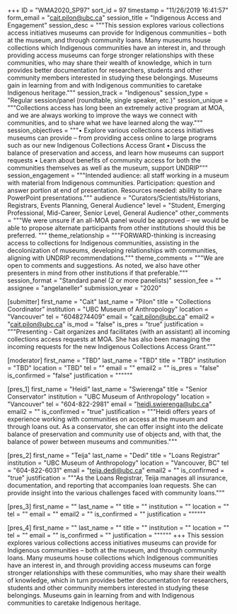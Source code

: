 +++
ID = "WMA2020_SP97"
sort_id = 97
timestamp = "11/26/2019 16:41:57"
form_email = "cait.pilon@ubc.ca"
session_title = "Indigenous Access and Engagement"
session_desc = """This session explores various collections access initiatives museums can provide for Indigenous communities – both at the museum, and through community loans. Many museums house collections which Indigenous communities have an interest in, and through providing access museums can forge stronger relationships with these communities, who may share their wealth of knowledge, which in turn provides better documentation for researchers, students and other community members interested in studying these belongings. Museums gain in learning from and with Indigenous communities to caretake Indigenous heritage."""
session_track = "Indigenous"
session_type = "Regular session/panel (roundtable, single speaker, etc.)"
session_unique = """Collections access has long been an extremely active program at MOA, and we are always working to improve the ways we connect with communities, and to share what we have learned along the way."""
session_objectives = """•	Explore various collections access initiatives museums can provide – from providing access online to large programs such as our new Indigenous Collections Access Grant
•	Discuss the balance of preservation and access, and learn how museums can support requests
•	Learn about benefits of community access for both the communities themselves as well as the museum, support UNDRIP"""
session_engagement = """Intended audience: all staff working in a museum with material from Indigenous communities.
Participation: question and answer portion at end of presentation.
Resources needed: ability to share PowerPoint presentations."""
audience = "Curators/Scientists/Historians, Registrars, Events Planning, General Audience"
level = "Student, Emerging Professional, Mid-Career, Senior Level, General Audience"
other_comments = """We were unsure if an all-MOA panel would be approved – we would be able to propose alternate participants from other institutions should this be preferred. """
theme_relationship = """FORWARD-thinking is increasing access to collections for Indigenous communities, assisting in the decolonization of museums, developing relationships with communities, aligning with UNDRIP recommendations."""
theme_comments = """We are open to comments and suggestions. As noted, we also have other presenters in mind from other institutions if that preferable."""
session_format = "Standard panel (2 or more panelists)"
session_fee = ""
assignee = "angelaneller"
submission_year = "2020"

[submitter]
first_name = "Cait"
last_name = "Pilon"
title = "Collections Coordinator"
institution = "UBC Museum of Anthropology"
location = "Vancouver"
tel = "6048274409"
email = "cait.pilon@ubc.ca"
email2 = "cait.pilon@ubc.ca"
is_mod = "false"
is_pres = "true"
justification = """Presenting - Cait organizes and facilitates (with an assistant) all incoming collections access requests at MOA. She has also been managing the incoming requests for the new Indigenous Collections Access Grant."""

[moderator]
first_name = "TBD"
last_name = "TBD"
title = "TBD"
institution = "TBD"
location = "TBD"
tel = ""
email = ""
email2 = ""
is_pres = "false"
is_confirmed = "false"
justification = """"""

[pres_1]
first_name = "Heidi"
last_name = "Swierenga"
title = "Senior Conservator"
institution = "UBC Museum of Anthropology"
location = "Vancouver"
tel = "604-822-2981"
email = "heidi.swierenga@ubc.ca"
email2 = ""
is_confirmed = "true"
justification = """Heidi offers years of experience working with communities on access at the museum and through loans out. As a conservator, she can offer insight into the delicate balance of preservation and community use of objects and, with that, the balance of power between museums and communities."""

[pres_2]
first_name = "Teija"
last_name = "Dedi"
title = "Loans Registrar"
institution = "UBC Museum of Anthropology"
location = "Vancouver, BC"
tel = "604-822-6031"
email = "teija.dedi@ubc.ca"
email2 = ""
is_confirmed = "true"
justification = """As the Loans Registrar, Teija manages all insurance, documentation, and reporting that accompanies loan requests. She can provide insight into the various challenges faced with community loans."""

[pres_3]
first_name = ""
last_name = ""
title = ""
institution = ""
location = ""
tel = ""
email = ""
email2 = ""
is_confirmed = ""
justification = """"""

[pres_4]
first_name = ""
last_name = ""
title = ""
institution = ""
location = ""
tel = ""
email = ""
is_confirmed = ""
justification = """"""
+++
This session explores various collections access initiatives museums can provide for Indigenous communities – both at the museum, and through community loans. Many museums house collections which Indigenous communities have an interest in, and through providing access museums can forge stronger relationships with these communities, who may share their wealth of knowledge, which in turn provides better documentation for researchers, students and other community members interested in studying these belongings. Museums gain in learning from and with Indigenous communities to caretake Indigenous heritage.